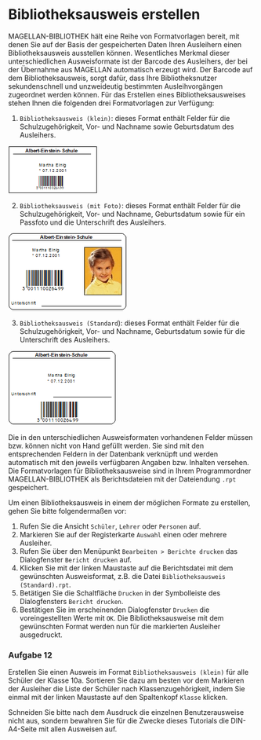 # Bibliotheksausweis erstellen

MAGELLAN-BIBLIOTHEK hält eine Reihe von Formatvorlagen bereit, mit denen Sie auf der Basis der gespeicherten Daten Ihren Ausleihern einen Bibliotheksausweis ausstellen können. Wesentliches Merkmal dieser unterschiedlichen Ausweisformate ist der Barcode des Ausleihers, der bei der Übernahme aus MAGELLAN automatisch erzeugt wird. Der Barcode auf dem Bibliotheksausweis, sorgt dafür, dass Ihre Bibliotheksnutzer sekundenschnell und unzweideutig bestimmten Ausleihvorgängen zugeordnet werden können. Für das Erstellen eines Bibliotheksausweises stehen Ihnen die folgenden drei Formatvorlagen zur Verfügung:

1. `Bibliotheksausweis (klein)`: dieses Format enthält Felder für die Schulzugehörigkeit, Vor- und Nachname sowie Geburtsdatum des Ausleihers.

![Das Ausweisformat `Bibliotheksausweis (mit Passfoto)`](../../assets/images/bibliothek/rpt.png)

2. `Bibliotheksausweis (mit Foto)`: dieses Format enthält Felder für die Schulzugehörigkeit, Vor- und Nachname, Geburtsdatum sowie für ein Passfoto und die Unterschrift des Ausleihers.

![Das Ausweisformat `Bibliotheksformat (klein)`](../../assets/images/bibliothek/rpt3.png)

3. `Bibliotheksausweis (Standard`): dieses Format enthält Felder für die Schulzugehörigkeit, Vor- und Nachname, Geburtsdatum sowie für die Unterschrift des Ausleihers.

![Das Ausweisformat `Bibliotheksausweis (Standard)`](../../assets/images/bibliothek/rpt2.png)

Die in den unterschiedlichen Ausweisformaten vorhandenen Felder müssen bzw. können nicht von Hand gefüllt werden. Sie sind mit den entsprechenden Feldern in der Datenbank verknüpft und werden automatisch mit den jeweils verfügbaren Angaben bzw. Inhalten versehen. Die Formatvorlagen für Bibliotheksausweise sind in Ihrem Programmordner MAGELLAN-BIBLIOTHEK als Berichtsdateien mit der Dateiendung `.rpt` gespeichert.

Um einen Bibliotheksausweis in einem der möglichen Formate zu erstellen, gehen Sie bitte folgendermaßen vor:

1. Rufen Sie die Ansicht `Schüler`, `Lehrer` oder `Personen` auf.
2. Markieren Sie auf der Registerkarte `Auswahl` einen oder mehrere Ausleiher.
3. Rufen Sie über den Menüpunkt `Bearbeiten > Berichte drucken` das Dialogfenster `Bericht drucken` auf.
4. Klicken Sie mit der linken Maustaste auf die Berichtsdatei mit dem gewünschten Ausweisformat, z.B. die Datei `Bibliotheksausweis (Standard).rpt`.
5. Betätigen Sie die Schaltfläche `Drucken` in der Symbolleiste des Dialogfensters `Bericht drucken`.
6. Bestätigen Sie im erscheinenden Dialogfenster `Drucken` die voreingestellten Werte mit `OK`.
Die Bibliotheksausweise mit dem gewünschten Format werden nun für die markierten Ausleiher ausgedruckt.

### Aufgabe 12

Erstellen Sie einen Ausweis im Format `Bibliotheksausweis (klein)` für alle Schüler der Klasse 10a. Sortieren Sie dazu am besten vor dem Markieren der Ausleiher die Liste der Schüler nach Klassenzugehörigkeit, indem Sie einmal mit der linken Maustaste auf den Spaltenkopf `Klasse` klicken.

Schneiden Sie bitte nach dem Ausdruck die einzelnen Benutzerausweise nicht aus, sondern bewahren Sie für die Zwecke dieses Tutorials die DIN-A4-Seite mit allen Ausweisen auf.
